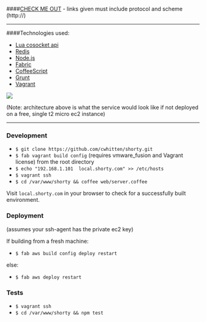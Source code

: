 ####[CHECK ME OUT](http://ec2-52-24-108-248.us-west-2.compute.amazonaws.com/) - links given must include protocol and scheme (http://)

---

####Technologies used:

- [Lua cosocket api](https://github.com/openresty/lua-nginx-module)
- [Redis](http://redis.io/)
- [Node.js](https://nodejs.org/)
- [Fabric](http://www.fabfile.org/)
- [CoffeeScript](http://coffeescript.org/)
- [Grunt](http://gruntjs.com/)
- [Vagrant](https://www.vagrantup.com/)

![](http://i.imgur.com/1XG2zIm.jpg)

(Note: architecture above is what the service would look like if not deployed on a free, single t2 micro ec2 instance)

---

### Development

- `$ git clone https://github.com/cwhitten/shorty.git`
- `$ fab vagrant build config` (requires vmware_fusion and Vagrant license) from the root directory
- `$ echo "192.168.1.101  local.shorty.com" >> /etc/hosts`
- `$ vagrant ssh`
- `$ cd /var/www/shorty && coffee web/server.coffee`

Visit `local.shorty.com` in your browser to check for a successfully built environment.

### Deployment

(assumes your ssh-agent has the private ec2 key)


If building from a fresh machine:

- `$ fab aws build config deploy restart`

else:

- `$ fab aws deploy restart`

### Tests

- `$ vagrant ssh`
- `$ cd /var/www/shorty && npm test`
